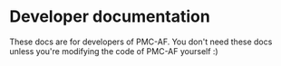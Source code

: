 # Developer documentation

These docs are for developers of PMC-AF. You don't need these docs unless you're modifying the code of PMC-AF yourself :)
